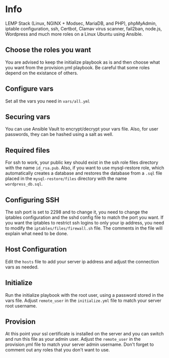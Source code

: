 # Info
LEMP Stack (Linux, NGINX + Modsec, MariaDB, and PHP), phpMyAdmin, iptable configuration, ssh, Certbot, Clamav virus scanner, fail2ban, node.js, Wordpress and much more roles on a Linux Ubuntu using Ansible.

## Choose the roles you want
You are advised to keep the initialize playbook as is and then choose what you want from the provision.yml playbook. Be careful that some roles depend on the existance of others.

## Configure vars
Set all the vars you need in `vars/all.yml`

## Securing vars
You can use Ansible Vault to encrypt/decrypt your vars file. Also, for user passwords, they can be hashed using a salt as well.

## Required files
For ssh to work, your public key should exist in the ssh role files directory with the name `id_rsa.pub`. Also, if you want to use mysql-restore role, which automatically creates a database and restores the database from a `.sql` file placed in the `mysql-restore/files` directory with the name `wordpress_db.sql`.

## Configuring SSH
The ssh port is set to 2298 and to change it, you need to change the iptables configuration and the sshd config file to match the port you want. If you want the iptables to restrict ssh logins to only your ip address, you need to modify the `iptables/files/firewall.sh` file. The comments in the file will explain what need to be done.

## Host Configuration
Edit the `hosts` file to add your server ip address and adjust the connection vars as needed.

## Initialize
Run the initialize playbook with the root user, using a password stored in the vars file. Adjust `remote_user` in the `initialize.yml` file to match your server root username.

## Provision
At this point your ssl certificate is installed on the server and you can switch and run this file as your admin user. Adjust the `remote_user` in the provision.yml file to match your server admin username. Don't forget to comment out any roles that you don't want to use.